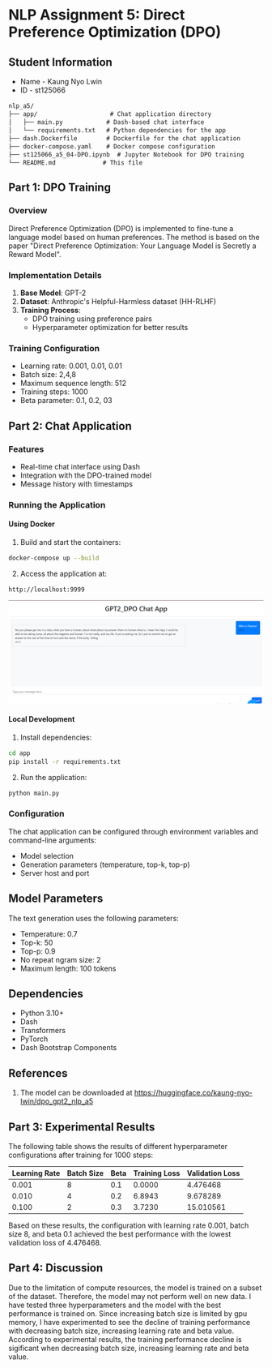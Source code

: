 # NLP Assignment 5: Direct Preference Optimization (DPO)

## Student Information
- Name - Kaung Nyo Lwin
- ID - st125066

```
nlp_a5/
├── app/                    # Chat application directory
│   ├── main.py            # Dash-based chat interface
│   └── requirements.txt   # Python dependencies for the app
├── dash.Dockerfile        # Dockerfile for the chat application
├── docker-compose.yaml    # Docker compose configuration
├── st125066_a5_04-DPO.ipynb  # Jupyter Notebook for DPO training
└── README.md             # This file

```

## Part 1: DPO Training

### Overview
Direct Preference Optimization (DPO) is implemented to fine-tune a language model based on human preferences. The method is based on the paper "Direct Preference Optimization: Your Language Model is Secretly a Reward Model".

### Implementation Details
1. **Base Model**: GPT-2
2. **Dataset**: Anthropic's Helpful-Harmless dataset (HH-RLHF)
3. **Training Process**:
   - DPO training using preference pairs
   - Hyperparameter optimization for better results

### Training Configuration
- Learning rate: 0.001, 0.01, 0.01
- Batch size: 2,4,8
- Maximum sequence length: 512
- Training steps: 1000
- Beta parameter: 0.1, 0.2, 03

## Part 2: Chat Application

### Features
- Real-time chat interface using Dash
- Integration with the DPO-trained model
- Message history with timestamps

### Running the Application

#### Using Docker
1. Build and start the containers:
```bash
docker-compose up --build
```

2. Access the application at:
```
http://localhost:9999

```
<img src="./figure/a5_web.png" width="600" length="400"/>


#### Local Development
1. Install dependencies:
```bash
cd app
pip install -r requirements.txt
```

2. Run the application:
```bash
python main.py
```

### Configuration
The chat application can be configured through environment variables and command-line arguments:
- Model selection
- Generation parameters (temperature, top-k, top-p)
- Server host and port

## Model Parameters
The text generation uses the following parameters:
- Temperature: 0.7
- Top-k: 50
- Top-p: 0.9
- No repeat ngram size: 2
- Maximum length: 100 tokens

## Dependencies
- Python 3.10+
- Dash
- Transformers
- PyTorch
- Dash Bootstrap Components

## References
1. The model can be downloaded at https://huggingface.co/kaung-nyo-lwin/dpo_gpt2_nlp_a5

## Part 3: Experimental Results

The following table shows the results of different hyperparameter configurations after training for 1000 steps:

| Learning Rate | Batch Size | Beta | Training Loss | Validation Loss |
|--------------|------------|------|---------------|----------------|
| 0.001        | 8          | 0.1  | 0.0000        | 4.476468       |
| 0.010        | 4          | 0.2  | 6.8943        | 9.678289       |
| 0.100        | 2          | 0.3  | 3.7230        | 15.010561      |

Based on these results, the configuration with learning rate 0.001, batch size 8, and beta 0.1 achieved the best performance with the lowest validation loss of 4.476468.

## Part 4: Discussion

Due to the limitation of compute resources, the model is trained on a subset of the dataset. Therefore, the model may not perform well on new data. I have tested three hyperparameters and the model with the best performance is trained on. Since increasing batch size is limited by gpu memory, I have experimented to see the decline of training performance with decreasing batch size, increasing learning rate and beta value. According to experimental results, the training performance decline is sigificant when decreasing batch size, increasing learning rate and beta value.
